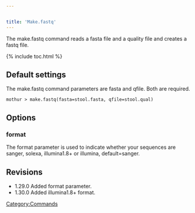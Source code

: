 ```yaml
---


title: 'Make.fastq'
---
```

The make.fastq command reads a fasta file and a quality file and creates
a fastq file.

{% include toc.html %}

## Default settings

The make.fastq command parameters are fasta and qfile. Both are
required.

    mothur > make.fastq(fasta=stool.fasta, qfile=stool.qual)

## Options

### format

The format parameter is used to indicate whether your sequences are
sanger, solexa, illumina1.8+ or illumina, default=sanger.

## Revisions

-   1.29.0 Added format parameter.
-   1.30.0 Added illumina1.8+ format.

[Category:Commands](Category:Commands)
